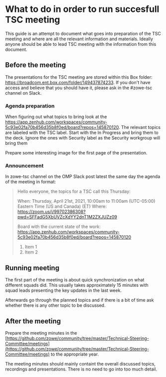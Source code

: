 # What to do in order to run succesfull TSC meeting

This guide is an attempt to document what goes into preparation of the TSC meeting and where are all 
the relevant information and materials. Ideally anyone should be able to lead TSC meeting with the 
information from this document. 

## Before the meeting

The presentations for the TSC meeting are stored within this Box folder: https://broadcom.ent.box.com/folder/149437874233.
If you don't have access and believe that you should have it, please ask in the #zowe-tsc channel on Slack. 

### Agenda preparation

When figuring out what topics to bring look at the https://app.zenhub.com/workspaces/community-5c93e02fa70b456d35b8f0ed/board?repos=145870120. The relevant topics 
are labeled with the TSC label. Start with the In Progress and bring them to the deck. Ignore the ones with Security label as the Security workgroup will bring them

Prepare some interesting image for the first page of the presentation. 

### Announcement 

In zowe-tsc channel on the OMP Slack post latest the same day the agenda of the meeting in format:

> Hello everyone, the topics for a TSC call this Thursday:
> 
> When: Thursday, April 21st, 2021, 10:00am to 11:00am (UTC-05:00) Eastern Time (US and Canada) (ET)
> Where: https://zoom.us/j/99702386308?pwd=SFFadG5XbUVZcXdYY2dnT1M2ZXJUZz09
> 
> Board with the current state of the work: https://app.zenhub.com/workspaces/community-5c93e02fa70b456d35b8f0ed/board?repos=145870120
> 
> 1) Item 1
> 2) Item 2

## Running meeting

The first part of the meeting is about quick synchronization on what different squads did. This usually 
takes approximately 15 minutes with squad leads presenting the key updates in the last week. 

Afterwards go through the planned topics and if there is a bit of time ask whether there is any other 
topic to be discussed. 

## After the meeting

Prepare the meeting minutes in the [https://github.com/zowe/community/tree/master/Technical-Steering-Committee/meetings](https://github.com/zowe/community/tree/master/Technical-Steering-Committee/meetings)
to the appropriate year. 

The meeting minutes should mainly containt the overall discussed topics, recordings and presentations. 
There is no need to go into too much detail. 